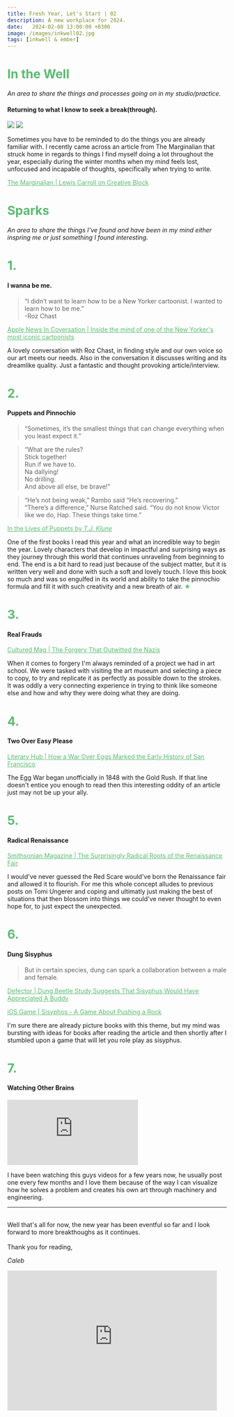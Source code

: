```yaml
---
title: Fresh Year, Let's Start | 02
description: A new workplace for 2024.
date:   2024-02-08 13:00:00 +0300
image: /images/inkwell02.jpg
tags: [inkwell & ember]
---
```


<h1 style="color: #5ABB71;">In the Well</h1>

*An area to share the things and processes going on in my studio/practice.*<br>
#### Returning to what I know to seek a break(through).

<div class="gallery-box">
    <div class="gallery">
        <img src="/images/skunk01.jpg">
        <img src="/images/skunk02.jpg">
    </div>
</div>

Sometimes you have to be reminded to do the things you are already familiar with. I recently came across an article from The Marginalian that struck home in regards to things I find myself doing a lot throughout the year, especially during the winter months when my mind feels lost, unfocused and incapable of thoughts, specifically when trying to write.

<a href="https://www.themarginalian.org/2015/02/04/lewis-carroll-creative-block-letter/" style="color: #5ABB71"><u>The Marginalian | Lewis Carroll on Creative Block</i></u></a>

<h1 style="color: #5ABB71;">Sparks</h1>

*An area to share the things I've found and have been in my mind either inspring me or just something I found interesting.*<br>

<h1 style="color: #5ABB71;">1.</h1>

#### I wanna be me.

> “I didn’t want to learn how to be a New Yorker cartoonist. I wanted to learn how to be me.”<br>
-Roz Chast

<a href="https://apple.news/AOO-0rqvJSPSHz0mqZ7lEkg" style="color: #5ABB71"><u>Apple News In Coversation | Inside the mind of one of the New Yorker's most iconic cartoonists</i></u></a>

A lovely conversation with Roz Chast, in finding style and our own voice so our art meets our needs. Also in the conversation it discusses writing and its dreamlike quality. Just a fantastic and thought provoking article/interview. 


<h1 style="color: #5ABB71;">2.</h1>

#### Puppets and Pinnochio

> “Sometimes, it’s the smallest things that can change everything when you least expect it.”

>“What are the rules?<br>
Stick together!<br>
Run if we have to.<br>
Na dallying!<br>
No drilling.<br>
And above all else, be brave!”<br>

> “He’s not being weak,” Rambo said “He’s recovering.”<br>
“There’s a difference,” Nurse Ratched said. “You do not know Victor like we do, Hap. These things take time.” <br>

<a href="https://www.goodreads.com/en/book/show/60784549" style="color: #5ABB71"><u>In the Lives of Puppets by <i>T.J. Klune</i></u></a>

One of the first books I read this year and what an incredible way to begin the year. Lovely characters that develop in impactful and surprising ways as they journey through this world that continues unraveling from beginning to end. The end is a bit hard to read just because of the subject matter, but it is written very well and done with such a soft and lovely touch. I love this book so much and was so engulfed in its world and ability to take the pinnochio formula and fill it with such creativity and a new breath of air. <h style="color:#5ABB71;">★</h>

<h1 style="color: #5ABB71;">3.</h1>

#### Real Frauds
<a href="https://www.culturedmag.com/article/2023/03/16/han-van-meegeren-forgery-nazi-vermeer" style="color: #5ABB71"><u>Cultured Mag | The Forgery That Outwitted the Nazis</u></a>

When it comes to forgery I'm always reminded of a project we had in art school. We were tasked with visiting the art museum and selecting a piece to copy, to try and replicate it as perfectly as possible down to the strokes. It was oddly a very connecting experience in trying to think like someone else and how and why they were doing what they are doing. 

<h1 style="color: #5ABB71;">4.</h1>

#### Two Over Easy Please
<a href="https://lithub.com/how-a-war-over-eggs-marked-the-early-history-of-san-francisco/" style="color: #5ABB71"><u>Literary Hub | How a War Over Eggs Marked the Early History of San Francisco</u></a>

The Egg War began unofficially in 1848 with the Gold Rush. If that line doesn't entice you enough to read then this interesting oddity of an article just may not be up your ally. 

<h1 style="color: #5ABB71;">5.</h1>

#### Radical Renaissance

<a href="https://www.smithsonianmag.com/history/the-surprisingly-radical-roots-of-the-renaissance-fair-180982918/" style="color: #5ABB71"><u>Smithsonian Magazine | The Surprisingly Radical Roots of the Renaissance Fair</u></a>

I would've never guessed the Red Scare would've born the Renaissance fair and allowed it to flourish. For me this whole concept alludes to previous posts on Tomi Ungerer and coping and ultimatly just making the best of situations that then blossom into things we could've never thought to even hope for, to just expect the unexpected. 

<h1 style="color: #5ABB71;">6.</h1>

#### Dung Sisyphus

>But in certain species, dung can spark a collaboration between a male and female.

<a href="https://defector.com/dung-beetle-study-suggests-that-sisyphus-would-have-appreciated-a-buddy" style="color: #5ABB71"><u>Defector | Dung Beetle Study Suggests That Sisyphus Would Have Appreciated A Buddy</u></a>

<a href="https://apps.apple.com/us/app/sisyphos/id700513505" style="color: #5ABB71"><u>iOS Game | Sisyphos - A Game About Pushing a Rock</u></a>

I'm sure there are already picture books with this theme, but my mind was bursting with ideas for books after reading the article and then shortly after I stumbled upon a game that will let you role play as sisyphus. 

<h1 style="color: #5ABB71;">7.</h1>

#### Watching Other Brains

<p><iframe src="https://www.youtube.com/embed/9SRFbFreCkE?si=MbSEAvwQixtoE_8R" loading="lazy" frameborder="0" allowfullscreen></iframe></p>

I have been watching this guys videos for a few years now, he usually post one every few months and I love them because of the way I can visualize how he solves a problem and creates his own art through machinery and engineering. 

***

<br>
Well that's all for now, the new year has been eventful so far and I look forward to more breakthoughs as it continues.<br>
<br>
Thank you for reading,

*Caleb*
<br>

<iframe src="https://thewanderway.substack.com/embed" width="480" height="320" style="border:1px solid #EEE; background:white;" frameborder="0" scrolling="no"></iframe>